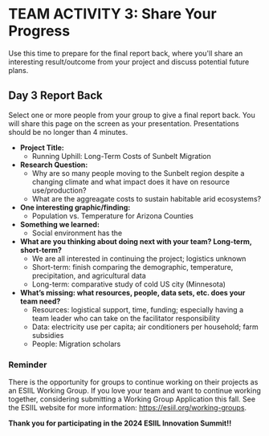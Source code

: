 # TEAM ACTIVITY 3: Share Your Progress

Use this time to prepare for the final report back, where you'll share an interesting result/outcome from your project and discuss potential future plans.

## Day 3 Report Back
Select one or more people from your group to give a final report back. You will share this page on the screen as your presentation. Presentations should be no longer than 4 minutes.

- **Project Title:**
    - Running Uphill: Long-Term Costs of Sunbelt Migration
- **Research Question:**
    - Why are so many people moving to the Sunbelt region despite a changing climate and what impact does it have on resource use/production?
    - What are the aggreagate costs to sustain habitable arid ecosystems? 
- **One interesting graphic/finding:**
    - Population vs. Temperature for Arizona Counties
- **Something we learned:**
    - Social environment has the 
- **What are you thinking about doing next with your team? Long-term, short-term?**
    - We are all interested in continuing the project; logistics unknown
    - Short-term: finish comparing the demographic, temperature, precipitation, and agricultural data
    - Long-term: comparative study of cold US city (Minnesota) 
- **What’s missing: what resources, people, data sets, etc. does your team need?**
    - Resources: logistical support, time, funding; especially having a team leader who can take on the facilitator responsibility
    - Data: electricity use per capita; air conditioners per household; farm subsidies
    - People: Migration scholars


### Reminder
There is the opportunity for groups to continue working on their projects as an ESIIL Working Group. If you love your team and want to continue working together, considering submitting a Working Group Application this fall. See the ESIIL website for more information: <https://esiil.org/working-groups>.

**Thank you for participating in the 2024 ESIIL Innovation Summit!!**
